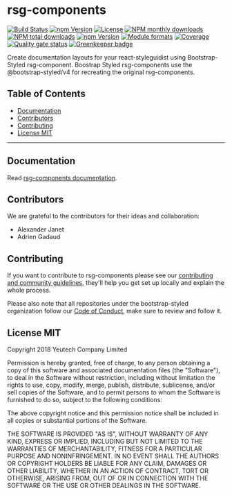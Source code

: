 # rsg-components

[![Build Status](https://travis-ci.org/bootstrap-styled/rsg-components.svg?branch=master)](https://travis-ci.org/bootstrap-styled/rsg-components) [![npm Version](https://img.shields.io/npm/v/@bootstrap-styled/rsg-components.svg?style=flat)](https://www.npmjs.com/package/@bootstrap-styled/rsg-components) [![License](https://img.shields.io/npm/l/@bootstrap-styled/rsg-components.svg?style=flat)](https://www.npmjs.com/package/@bootstrap-styled/rsg-components) [![NPM monthly downloads](https://img.shields.io/npm/dm/@bootstrap-styled/rsg-components.svg?style=flat)](https://npmjs.org/package/@bootstrap-styled/rsg-components) [![NPM total downloads](https://img.shields.io/npm/dt/@bootstrap-styled/rsg-components.svg?style=flat)](https://npmjs.org/package/@bootstrap-styled/rsg-components) [![npm Version](https://img.shields.io/node/v/@bootstrap-styled/rsg-components.svg?style=flat)](https://www.npmjs.com/package/@bootstrap-styled/rsg-components) [![Module formats](https://img.shields.io/badge/module%20formats-umd%2C%20cjs%2C%20esm-green.svg?style=flat)](https://www.npmjs.com/package/@bootstrap-styled/rsg-components)
[![Coverage](https://sonarcloud.io/api/project_badges/measure?project=com.github.bootstrap-styled.rsg-components&metric=coverage)](https://sonarcloud.io/dashboard?id=com.github.bootstrap-styled.rsg-components) [![Quality gate status](https://sonarcloud.io/api/project_badges/measure?project=com.github.bootstrap-styled.rsg-components&metric=alert_status)](https://sonarcloud.io/dashboard?id=com.github.bootstrap-styled.rsg-components) [![Greenkeeper badge](https://badges.greenkeeper.io/bootstrap-styled/rsg-components.svg)](https://greenkeeper.io/)

Create documentation layouts for your react-styleguidist using Bootstrap-Styled rsg-component. Boostrap Styled rsg-components use the @bootstrap-styled/v4 for recreating the original rsg-components.


## Table of Contents

  - [Documentation](#documentation)
  - [Contributors](#contributors)
  - [Contributing](#contributing)
  - [License MIT](#license-mit)

---

## Documentation

Read [rsg-components documentation](https://bootstrap-styled.github.io/rsg-components).

## Contributors

We are grateful to the contributors for their ideas and collaboration:
- Alexander Janet
- Adrien Gadaud


## Contributing

If you want to contribute to rsg-components please see our [contributing and community guidelines](https://github.com/bootstrap-styled/rsg-components/blob/master/CONTRIBUTING.md), they\'ll help you get set up locally and explain the whole process.

Please also note that all repositories under the bootstrap-styled organization follow our [Code of Conduct](https://github.com/bootstrap-styled/rsg-components/blob/master/CODE_OF_CONDUCT.md), make sure to review and follow it.

## License MIT

Copyright 2018 Yeutech Company Limited

Permission is hereby granted, free of charge, to any person obtaining a copy of this software and associated documentation files (the "Software"), to deal in the Software without restriction, including without limitation the rights to use, copy, modify, merge, publish, distribute, sublicense, and/or sell copies of the Software, and to permit persons to whom the Software is furnished to do so, subject to the following conditions:

The above copyright notice and this permission notice shall be included in all copies or substantial portions of the Software.

THE SOFTWARE IS PROVIDED "AS IS", WITHOUT WARRANTY OF ANY KIND, EXPRESS OR IMPLIED, INCLUDING BUT NOT LIMITED TO THE WARRANTIES OF MERCHANTABILITY, FITNESS FOR A PARTICULAR PURPOSE AND NONINFRINGEMENT. IN NO EVENT SHALL THE AUTHORS OR COPYRIGHT HOLDERS BE LIABLE FOR ANY CLAIM, DAMAGES OR OTHER LIABILITY, WHETHER IN AN ACTION OF CONTRACT, TORT OR OTHERWISE, ARISING FROM, OUT OF OR IN CONNECTION WITH THE SOFTWARE OR THE USE OR OTHER DEALINGS IN THE SOFTWARE.

